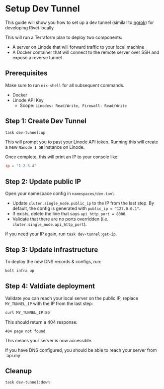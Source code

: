 # Setup Dev Tunnel

This guide will show you how to set up a dev tunnel (similar to [ngrok](https://ngrok.com/)) for developing Rivet locally.

This will run a Terraform plan to deploy two components:

-   A server on Linode that will forward traffic to your local machine
-   A Docker container that will connect to the remote server over SSH and expose a reverse tunnel

## Prerequisites

Make sure to run `nix-shell` for all subsequent commands.

-   Docker
-   Linode API Key
    - Scope: `Linodes: Read/Write, Firewall: Read/Write`

## Step 1: Create Dev Tunnel

```sh
task dev-tunnel:up
```

This will prompt you to past your Linode API token. Running this will create a
new `Nanode 1 GB` instance on Linode.

Once complete, this will print an IP to your console like:

```toml
ip = "1.2.3.4"
```

## Step 2: Update public IP

Open your namespace config in `namespaces/dev.toml`.

-   Update `cluter.single_node.public_ip` to the IP from the last step. By default, the config is generated with `public_ip = "127.0.0.1"`.
-   If exists, delete the line that says `api_http_port = 8080`.
-   Validate that there are no ports overridden (i.e. `cluter.single_node.api_http_port`).

If you need your IP again, run `task dev-tunnel:get-ip`.

## Step 3: Update infrastructure

To deploy the new DNS records & configs, run:

```sh
bolt infra up
```

## Step 4: Valdiate deployment

Validate you can reach your local server on the public IP, replace `MY_TUNNEL_IP` with the IP from the last step:

```sh
curl MY_TUNNEL_IP:80
```

This should return a 404 response:

```
404 page not found
```

This means your server is now accessible.

If you have DNS configured, you should be able to reach your server from `api.my

## Cleanup

```sh
task dev-tunnel:down
```
